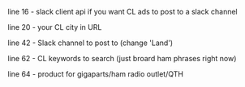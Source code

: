 line 16 - slack client api if you want CL ads to post to a slack channel

line 20 - your CL city in URL

line 42 - Slack channel to post to (change 'Land')


line 62 - CL keywords to search (just broard ham phrases right now)

line 64 - product for gigaparts/ham radio outlet/QTH
